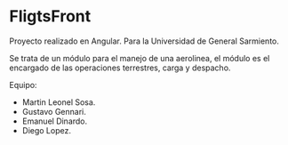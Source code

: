 # FligtsFront

Proyecto realizado en Angular. Para la Universidad de General Sarmiento. 

Se trata de un módulo para el manejo de una aerolinea, el módulo es el encargado de las operaciones terrestres, carga y despacho. 

Equipo:
- Martin Leonel Sosa.
- Gustavo Gennari.
- Emanuel Dinardo.
- Diego Lopez.

